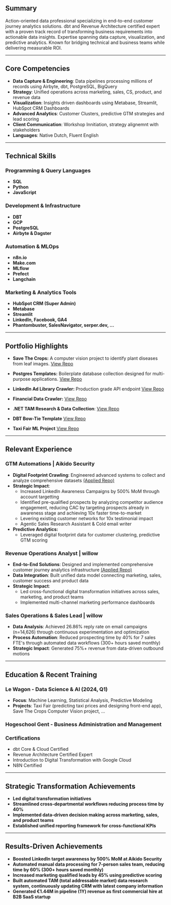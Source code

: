 
## Summary
Action-oriented data professional specializing in end-to-end customer journey analytics solutions. dbt and Revenue Architecture certified expert with a proven track record of transforming business requirements into actionable data insights. Expertise spanning data capture, visualization, and predictive analytics. Known for bridging technical and business teams while delivering measurable ROI.

---

## Core Competencies
- **Data Capture & Engineering**: Data pipelines processing millions of records using Airbyte, dbt, PostgreSQL, BigQuery
- **Strategy**: Unified operations across marketing, sales, CS, product, and revenue data
- **Visualization**: Insights driven dashboards using Metabase, Streamlit, HubSpot CRM Dashboards
- **Advanced Analytics**: Customer Clusters, predictive GTM strategies and lead scoring
- **Client Communication**: Workshop Innitiation, strategy alignemnt with stakeholders
- **Languages**: Native Dutch, Fluent English

---

## Technical Skills

### Programming & Query Languages
- **SQL**
- **Python**
- **JavaScript**

### Development & Infrastructure
- **DBT**
- **GCP**
- **PostgreSQL**
- **Airbyte & Dagster**

### Automation & MLOps
- **n8n.io**
- **Make.com**
- **MLflow**
- **Prefect**
- **Langchain**


### Marketing & Analytics Tools
- **HubSpot CRM (Super Admin)**
- **Metabase**
- **Streamlit**
- **LinkedIn, Facebook, GA4**
- **Phantombuster, SalesNavigator, serper.dev, ...**


---

## Portfolio Highlights

- **Save The Crops:** A computer vision project to identify plant diseases from leaf images. [View Repo](https://github.com/wukimidaire/save_the_crops_front)
  
- **Postgres Templates:** Boilerplate database collection designed for multi-purpose applications. [View Repo](https://github.com/wukimidaire/postgres_table_templates)

- **LinkedIn Ad Library Crawler:** Production grade API endpoint [View Repo](https://github.com/wukimidaire/linkedin_ads_scraper)

- **Financial Data Crawler:**  [View Repo](https://github.com/wukimidaire/financial_data_extractor)

- **.NET TAM Research & Data Collection**: [View Repo](https://github.com/wukimidaire/BelgianNETAnalysis)

- **DBT Bow-Tie Template** [View Repo](https://github.com/wukimidaire/dbt_bowtie_template)

- **Taxi Fair ML Project** [View Repo](https://github.com/wukimidaire/taxifair_project)

---

## Relevant Experience

### GTM Automations | Aikido Security
- **Digital Footprint Crawling**: Engineered advanced systems to collect and analyze comprehensive datasets [(Applied Repo)](https://github.com/wukimidaire/postgres_table_templates)
- **Strategic Impact**:
  - Increased LinkedIn Awareness Campaigns by 500% MoM through account targetting
  - Identified pre-qualified prospects by analyzing competitor audience engagement, reducing CAC by targeting prospects already in awareness stage and achieving 10x faster time-to-market
  - Levering existing customer networks for 10x testimonial impact
  - Agentic Sales Research Assistant & Cold email writer
- **Predictive Analytics:**
  - Leveraged digital footprint data for customer clustering, predictive GTM scoring

### Revenue Operations Analyst | willow
- **End-to-End Solutions**: Designed and implemented comprehensive customer journey analytics infrastructure [(Applied Repo)](https://github.com/wukimidaire/postgres_table_templates)
- **Data Integration**: Built unified data model connecting marketing, sales, customer success and product data
- **Strategic Impact**:
  - Led cross-functional digital transformation initiatives across sales, marketing, and product teams
  - Implemented multi-channel marketing performance dashboards

### Sales Operations & Sales Lead | willow
- **Data Analysis**: Achieved 26.86% reply rate on email campaigns (n=14,626) through continuous experimentation and optimization
- **Process Automation**: Reduced prospecting time by 40% for 7 sales FTE's through automated data workflows (300+ hours saved monthly)
- **Strategic Impact**: Generated 75%+ revenue from data-driven outbound motions

---

## Education & Recent Training

### Le Wagon - Data Science & AI (2024, Q1)
- **Focus**: Machine Learning, Statistical Analysis, Predictive Modeling
- **Projects**: Taxi Fair (predicting taxi prices and designing front-end app), Save The Crops Computer Vision project, ...

### Hogeschool Gent - Business Administration and Management

### Certifications
  - dbt Core & Cloud Certified
  - Revenue Architecture Certified Expert
  - Introduction to Digital Transformation with Google Cloud
  - N8N Certified

---

## Strategic Transformation Achievements

- **Led digital transformation initiatives**
- **Streamlined cross-departmental workflows reducing process time by 40%**
- **Implemented data-driven decision making across marketing, sales, and product teams**
- **Established unified reporting framework for cross-functional KPIs**

---

## Results-Driven Achievements

- **Boosted LinkedIn target awareness by 500% MoM at Aikido Security**
- **Automated manual data processing for 7-person sales team, reducing time by 60% (300+ hours saved monthly)**
- **Increased marketing qualified leads by 45% using predictive scoring**
- **Built automated TAM (total addressable market) data research system, continuously updating CRM with latest company information**
- **Generated €1.44M in pipeline (1Y) revenue as first commercial hire at B2B SaaS startup**
